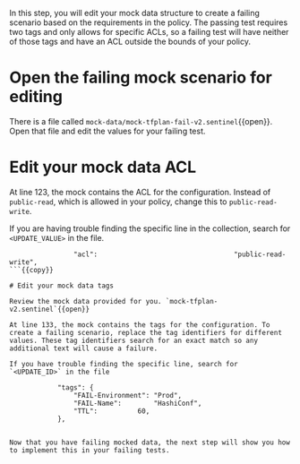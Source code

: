In this step, you will edit your mock data structure to create a failing scenario based on the requirements in the policy. The passing test requires two tags and only allows for specific ACLs, so a failing test will have neither of those tags and have an ACL outside the bounds of your policy.

# Open the failing mock scenario for editing

There is a file called `mock-data/mock-tfplan-fail-v2.sentinel`{{open}}. Open that file and edit the values for your failing test.

# Edit your mock data ACL

At line 123, the mock contains the ACL for the configuration. Instead of `public-read`, which is allowed in your policy, change this to `public-read-write`. 

If you are having trouble finding the specific line in the collection, search for `<UPDATE_VALUE>` in the file.
```
				"acl":                                  "public-read-write",
```{{copy}}

# Edit your mock data tags

Review the mock data provided for you. `mock-tfplan-v2.sentinel`{{open}}

At line 133, the mock contains the tags for the configuration. To create a failing scenario, replace the tag identifiers for different values. These tag identifiers search for an exact match so any additional text will cause a failure. 

If you have trouble finding the specific line, search for `<UPDATE_ID>` in the file

```
				"tags": {
					"FAIL-Environment": "Prod",
					"FAIL-Name":        "HashiConf",
					"TTL":			60,
				},
```{{copy}}

Now that you have failing mocked data, the next step will show you how to implement this in your failing tests.